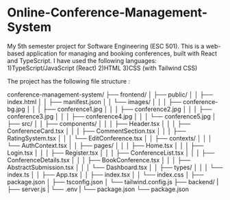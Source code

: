 # Online-Conference-Management-System
My 5th semester project for Software Engineering (ESC 501). This is a web-based application for managing and booking conferences, built with React and TypeScript.
I have used the following languages:
1)TypeScript/JavaScript (React)
2)HTML
3)CSS (with Tailwind CSS)

The project has the following file structure :

conference-management-system/
├── frontend/
│   ├── public/
│   │   ├── index.html
│   │   ├── manifest.json
│   │   └── images/
│   │   │   ├── conference-bg.jpg
│   │   │   ├── conference1.jpg
│   │   │   ├── conference2.jpg
│   │   │   ├── conference3.jpg
│   │   │   ├── conference4.jpg
│   │   │   └── conference5.jpg
│   ├── src/
│   │   ├── components/
│   │   │   ├── Header.tsx
│   │   │   ├── ConferenceCard.tsx
│   │   │   ├── CommentSection.tsx
│   │   │   ├── RatingSystem.tsx
│   │   │   └── EditConference.tsx
│   │   ├── contexts/
│   │   │   └── AuthContext.tsx
│   │   ├── pages/
│   │   │   ├── Home.tsx
│   │   │   ├── Login.tsx
│   │   │   ├── Register.tsx
│   │   │   ├── ConferenceList.tsx
│   │   │   ├── ConferenceDetails.tsx
│   │   │   ├── BookConference.tsx
│   │   │   ├── AbstractSubmission.tsx
│   │   │   └── Dashboard.tsx
│   │   ├── types/
│   │   │   └── index.ts
│   │   ├── App.tsx
│   │   ├── index.tsx
│   │   └── index.css
│   ├── package.json
│   ├── tsconfig.json
│   └── tailwind.config.js
├── backend/
|   ├── server.js
|   └── .env
|   └── package.json
└── package.json
